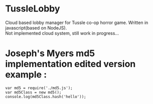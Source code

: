 # TussleLobby

Cloud based lobby manager for Tussle co-op horror game. Written in javascript(based on NodeJS). <br />
Not implemented cloud system, still work in progress...

# Joseph's Myers md5 implementation edited version example :
```
var md5 = require('./md5.js');
var md5Class = new md5();
console.log(md5Class.hash('hello'));
```
